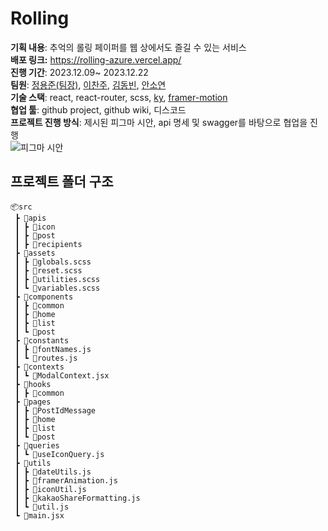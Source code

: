 # Rolling
**기획 내용**: 추억의 롤링 페이퍼를 웹 상에서도 즐길 수 있는 서비스 <br/>
**배포 링크:** https://rolling-azure.vercel.app/ <br/>
**진행 기간**: 2023.12.09~ 2023.12.22 <br/>
**팀원**: [정용준(팀장)](https://github.com/dkile), [이찬주](https://github.com/ckswnskfk), [김동빈](https://github.com/d0ngbb00), [안소연](https://github.com/sozign) <br/>
**기술 스택**: react, react-router, scss, [ky](https://github.com/sindresorhus/ky), [framer-motion](https://www.framer.com/motion/) <br/>
**협업 툴**: github project, github wiki, 디스코드  <br/>
**프로젝트 진행 방식**: 제시된 피그마 시안, api 명세 및 swagger를 바탕으로 협업을 진행 <br/>
![피그마 시안](https://github.com/Codeit-Rolling-11-Letsgo/Rolling/assets/148179726/b836e4e3-7444-4df1-b6bd-a8d3da6a01a7)

## 프로젝트 폴더 구조

```
📦src
 ┣ 📂apis
 ┃ ┣ 📂icon
 ┃ ┣ 📂post
 ┃ ┣ 📂recipients
 ┣ 📂assets
 ┃ ┣ 📜globals.scss
 ┃ ┣ 📜reset.scss
 ┃ ┣ 📜utilities.scss
 ┃ ┗ 📜variables.scss
 ┣ 📂components
 ┃ ┣ 📂common
 ┃ ┣ 📂home
 ┃ ┣ 📂list
 ┃ ┗ 📂post
 ┣ 📂constants
 ┃ ┣ 📜fontNames.js
 ┃ ┗ 📜routes.js
 ┣ 📂contexts
 ┃ ┗ 📜ModalContext.jsx
 ┣ 📂hooks
 ┃ ┣ 📂common
 ┣ 📂pages
 ┃ ┣ 📂PostIdMessage
 ┃ ┣ 📂home
 ┃ ┣ 📂list
 ┃ ┗ 📂post
 ┣ 📂queries
 ┃ ┗ 📜useIconQuery.js
 ┣ 📂utils
 ┃ ┣ 📜dateUtils.js
 ┃ ┣ 📜framerAnimation.js
 ┃ ┣ 📜iconUtil.js
 ┃ ┣ 📜kakaoShareFormatting.js
 ┃ ┗ 📜util.js
 ┗ 📜main.jsx
```
